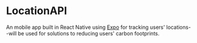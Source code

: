# LocationAPI

An mobile app built in React Native using [Expo](https://expo.io/) for tracking users' locations--will be used for solutions to reducing users' carbon footprints.
